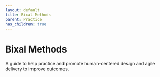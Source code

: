 ```yaml
---
layout: default
title: Bixal Methods
parent: Practice
has_children: true
---
```


# Bixal Methods

A guide to help practice and promote human-centered design and agile delivery to improve outcomes.